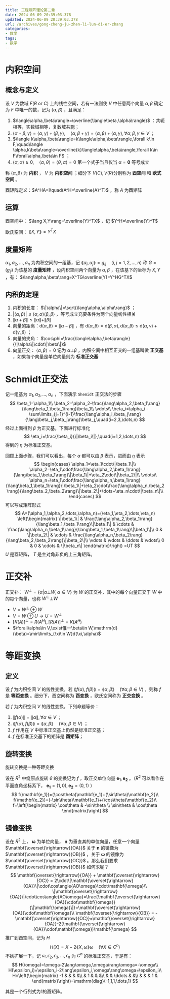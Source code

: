 ```yaml
---
title: 工程矩阵理论第二章
date: 2024-06-09 20:39:03.378
updated: 2024-06-09 20:39:03.378
url: /archives/gong-cheng-ju-zhen-li-lun-di-er-zhang
categories: 
- 数学
tags: 
- 数学
---
```


# 内积空间

## 概念与定义

设 $V$ 为数域 $F(R\ \mathrm{or}\ C)$ 上的线性空间，若有一法则使 $V$ 中任意两个向量 $\alpha,\beta$ 确定为 $F$ 中唯一的数，记为 $\langle\alpha,\beta\rangle$ ，且满足：

1.   $\langle\alpha,\beta\rangle=\overline{\langle\beta,\alpha\rangle}$ ：共轭相等，实数域相等，复数域共轭；
2.   $\langle\alpha+\beta,\gamma\rangle=\langle\alpha,\gamma\rangle+\langle\beta,\gamma\rangle,\quad\langle\alpha,\beta+\gamma\rangle=\langle\alpha,\beta\rangle+\langle \alpha,\gamma\rangle,\forall\alpha,\beta,\gamma\in V$ ；
3.   $\langle k\alpha,\beta\rangle=k\langle\alpha,\beta\rangle,\forall k\in F,\quad\langle \alpha,k\beta\rangle=\overline{k}\langle\alpha,\beta\rangle,\forall k\in F\forall\alpha,\beta\in F$ ；
4.   $\langle\alpha,\alpha\rangle\geq0,\quad\langle\alpha,\theta\rangle=\langle\theta,\alpha\rangle=0$ 第一个式子当且仅当 $\alpha=\mathbf{0}$ 等号成立

称 $\langle\alpha,\beta\rangle$ 为 **内积** ， $V$ 为 **内积空间** ；细分下 $V(C),V(R)$​ 分别称为 **酉空间** 和 **欧式空间** 。

酉矩阵定义：$A^HA=I\quad(A^H=\overline{A}^T)$ ，称 $A$ 为酉矩阵

## 运算

酉空间中： $\lang X,Y\rang=\overline{Y}^TX$ ，记 $Y^H=\overline{Y}^T$ 

欧氏空间： $\lang X,Y\rang=Y^TX$​

## 度量矩阵

$\alpha_1,\alpha_2,\dots,\alpha_n$ 为内积空间的一组基，记 $\lang\alpha_i,\alpha_j\rang=g_{ij}\quad(i,j=1,2,\dots,n)$ 称 $G=(g_{ij})$ 为该基的 **度量矩阵** ，设内积空间两个向量为 $\alpha,\beta$ ，在该基下的坐标为 $X,Y$ ，有： $\lang\alpha,\beta\rang=X^TG\overline(Y)=Y^HG^TX$ 

## 内积的定理

1.   内积的长度： $\|\alpha\|=\sqrt{\lang\alpha,\alpha\rang}$ ；
2.   $|\langle\alpha,\beta\rangle|\leq\langle\alpha,\alpha\rangle\langle\beta,\beta\rangle$ ，等号成立充要条件为两个向量线性相关
3.   $\|\alpha+\beta\|\leq\|\alpha\|+\|\beta\|$
4.   向量的距离：$\mathrm{d}(\alpha,\beta)=\|\alpha-\beta\|$ ，有 $\mathrm{d}(\alpha,\beta)=\mathrm{d}(\beta,\alpha),\mathrm{d}(\alpha,\beta)\leq\mathrm{d}(\alpha,\gamma)+\mathrm{d}(\gamma,\beta)$ ；
5.   向量的夹角： $\cos\phi=\frac{\langle\alpha,\beta\rangle}{\|\alpha\|\cdot\|\beta\|}$ 
6.   向量正交： $\langle\alpha,\beta\rangle=0$ 记为 $\alpha\bot\beta$ ，内积空间中相互正交的一组基叫做 **正交基** ，如果每个向量是单位向量则为 **标准正交基** 

# Schmidt正交法

记一组基为 $\alpha_1,\alpha_2,\dots,\alpha_n$ ，下面演示 `Shemidt` 正交法的步骤
$$
\beta_1=\alpha_1\\
\beta_2=\alpha_2-\frac{\lang\alpha_2,\beta_1\rang}{\lang\beta_1,\beta_1\rang}\beta_1\\
\vdots\\
\beta_i=\alpha_i - \sum\limits_{j=1}^{i-1}\frac{\lang\alpha_i,\beta_j\rang}{\lang\beta_j,\beta_j\rang}\beta_j,\quad(i=2,3,\dots,n)
$$
经过上面得到 $\beta$ 为正交基，下面进行标准化
$$
\eta_i=\frac{\beta_i}{\|\beta_i\|},\quad(i=1,2,\dots,n)
$$
得到的 $\eta$ 为标准正交基。

回顾上面步骤，我们可以看出，每个 $\alpha$ 都可以由 $\beta$ 表示，进而由 $\eta$ 表示
$$
\begin{cases}
\alpha_1=\eta_1\cdot\|\beta_1\|\\
\alpha_2=\eta_1\cdot\frac{\lang\alpha_2,\beta_1\rang}{\lang\beta_1,\beta_1\rang}\|\beta_1\|+\eta_2\cdot\|\beta_2\|\\
\vdots\\
\alpha_n=\eta_1\cdot\frac{\lang\alpha_n,\beta_1\rang}{\lang\beta_1,\beta_1\rang}\|\beta_1\|+\eta_2\cdot\frac{\lang\alpha_n,\beta_2\rang}{\lang\beta_2,\beta_2\rang}\|\beta_2\|+\dots+\eta_n\cdot\|\beta_n\|\\
\end{cases}
$$
可以写成矩阵形式
$$
A=(\alpha_1,\alpha_2,\dots,\alpha_n)=(\eta_1,\eta_2,\dots,\eta_n)
\left(\begin{matrix}
\|\beta_1\| & \frac{\lang\alpha_2,\beta_1\rang}{\lang\beta_1,\beta_1\rang}\|\beta_1\| & \cdots & \frac{\lang\alpha_n,\beta_1\rang}{\lang\beta_1,\beta_1\rang}\|\beta_1\|\\
0 & \|\beta_2\| & \cdots & \frac{\lang\alpha_n,\beta_2\rang}{\lang\beta_2,\beta_2\rang}\|\beta_2\|\\
\vdots & \vdots & \ddots & \vdots\\
0 & 0 & \cdots & \|\beta_n\|
\end{matrix}\right)
=UT
$$
$U$ 是酉矩阵， $T$ 是主对角非负的上三角矩阵。

# 正交补

正交补： $W^\bot=\left\{\alpha\big|\alpha\bot W,\alpha\in V\right\}$ 为 $W$ 的正交补，其中的每个向量正交于 $W$ 中的每个向量，也称 $W^\bot\bot W$ 

-   $V=W^\bot \oplus W$ 
-   $V=W\oplus U\rightarrow U=W^\bot$ 
-   $\left[K(A)\right]^\bot=R(A^H),[R(A)]^\bot=K(A^H)$
-   $\forall\alpha\in V,\exist惟一\beta\in W,\mathrm{d}(\beta)=\min\limits_{\xi\in W}d(\xi,\alpha)$ 

# 等距变换

## 定义

设 $f$ 为内积空间 $V$ 的线性变换，若 $\lang f(\alpha),f(\beta)\rang=\lang\alpha,\beta\rang\quad(\forall\alpha,\beta\in V)$ ，则称 $f$ 是 **等距变换** 。细分下，酉空间称为 **酉变换** ，欧氏空间称为 **正交变换** 。

若 $f$ 为内积空间 $V$ 的线性变换，下列命题等价：

1.   $\|f(\alpha)\|=\|\alpha\|,\forall\alpha\in V$ ；
2.   $\lang f(\alpha),f(\beta)\rang=\lang\alpha,\beta\rang\quad(\forall\alpha,\beta\in V)$ ；
3.   $f$ 作用在 $V$ 中标准正交基上仍然是标准正交基；
4.   $f$ 在标准正交基下的矩阵是 **酉矩阵**；

## 旋转变换

旋转变换是一种等距变换

设在 $R^2$ 中绕原点旋转 $\theta$ 的变换记为 $f$ ，取正交单位向量 $\mathbf{e_1},\mathbf{e_2}$ 。（$R^2$ 可以看作在平面直角坐标系下， $\mathbf{e_1}=(1,0),\mathbf{e_2}=(0,1)$ ）
$$
f(\mathbf{e_1})=(\cos\theta)\mathbf{e_1}+(\sin\theta)\mathbf{e_2}\\
f(\mathbf{e_2})=(-\sin\theta)\mathbf{e_1}+(\cos\theta)\mathbf{e_2}\\
f=\left[\begin{matrix}
\cos\theta & -\sin\theta \\
\sin\theta & \cos\theta
\end{matrix}\right]
$$

## 镜像变换

设在 $R^2$ 上， $\mathbf{\omega}$ 为单位向量， $\mathbf{n}$ 为垂直其的单位向量，任意一个向量 $\mathbf{\overset{\rightarrow}{OA}}$ 关于 $\mathbf{n}$ 的镜像为 $\mathbf{\overset{\rightarrow}{OB}}$ ，关于 $\mathbf{\omega}$ 的镜像为 $\mathbf{\overset{\rightarrow}{OC}}$ 。那么我们要求 $\mathbf{\overset{\rightarrow}{OB}}$ 如何求呢？
$$
\mathbf{\overset{\rightarrow}{OA}} + \mathbf{\overset{\rightarrow}{OC}} = 2\cdot\|\mathbf{\overset{\rightarrow}{OA}}\|\cdot\cos\angle{AO\omega}\cdot\mathbf{\omega}\\
\|\mathbf{\overset{\rightarrow}{OA}}\|\cdot\cos\angle{AO\omega}=\frac{\mathbf{\overset{\rightarrow}{OA}}\cdot\mathbf{\omega}}{\|\mathbf{\omega}\|}=\mathbf{\overset{\rightarrow}{OA}}\cdot\mathbf{\omega}\\
\mathbf{\overset{\rightarrow}{OB}} = -\mathbf{\overset{\rightarrow}{OC}}=\mathbf{\overset{\rightarrow}{OA}}-2(\mathbf{\overset{\rightarrow}{OA}}\cdot\mathbf{\omega})\mathbf{\omega}
$$
推广到酉空间，记为 $H$ 
$$
H(X)=X-2\lang X,\omega\rang\omega\quad(\forall X\in C^n)
$$
不妨扩展一下，记 $\omega,\epsilon_2,\epsilon_3,\dots,\epsilon_n$ 为 $C^n$ 的标准正交基，于是有：
$$
H(\omega)=\omega-2\lang\omega,\omega\rang\omega=-\omega\\
H(\epsilon_i)=\epsilon_i-2\lang\epsilon_i,\omega\rang\omega=\epsilon_i\\
H=\left(\begin{matrix}
-1 &   &        &   &\\
  & 1 &        &   &\\
  &   & \ddots &   &\\
  &   &        & 1 &
\end{matrix}\right)=\mathrm{diag}(-1,1,1,\dots,1)
$$


其是一个行列式为1的酉矩阵。